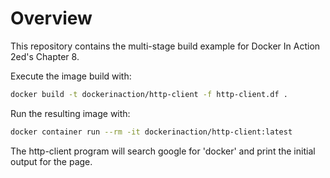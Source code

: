 # Overview #

This repository contains the multi-stage build example for Docker In Action 2ed's Chapter 8.

Execute the image build with:

```sh
docker build -t dockerinaction/http-client -f http-client.df .
```

Run the resulting image with:

```sh
docker container run --rm -it dockerinaction/http-client:latest
```

The http-client program will search google for 'docker' and print the initial output for the page.

